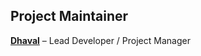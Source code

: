 ## Project Maintainer

**[Dhaval](https://github.com/Dhaval572)** – Lead Developer / Project Manager  
